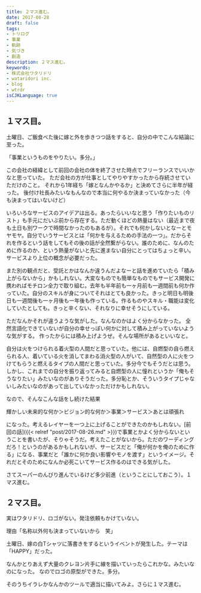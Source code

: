 ```yaml
---
title: ２マス進む。
date: 2017-08-28
draft: false
tags:
- トリログ
- 事業
- 軌跡
- 気づき
- 創造
description: ２マス進む。
keywords:
- 株式会社ワタリドリ
- wataridori inc.
- blog
- wtrdr
isCJKLanguage: true
---
```

## １マス目。
土曜日、ご飯食べた後に嫁と外を歩きつつ話をすると、自分の中でこんな結論に至った。

「事業というものをやりたい。多分。」

この会社の経緯として前回の会社の体を終了させた時点でフリーランスでいいかなと思っていた。
ただ会社の方が仕事としてやりやすかったから存続させていただけのこと。
それから1年経ち「嫁となんかやるか」と決めてさらに半年が経った。
後付け社長みたいなもんなので本当に何やるか決まっていなかった（今も決まってはいないけど）

いろいろなサービスのアイデアは出る。あったらいいなと思う「作りたいものリスト」も手元にだいぶ前から存在する。ただ動くほどの熱量はない（最近まで夜も土日も別ワークで時間なかったのもあるが）。それでも何かしないとなーとモヤモヤ。自分でいうサービスとは「何かを与えるための手法の一つ」。だからそれを作るという話をしてもその後の話が全然繋がらない。誰のために、なんのために作るのか、という熱量がないと先に進まない自分にとってはちょっと辛い。サービスより上位の概念が必要だった。

また別の観点だと、受託とかはなんか違うんだよなーと話を進めていたら「積み上がらないから」かもしれない。大変なものでも簡単なものでもサービス開発に携わればモチロン全力で取り組む。去年も半年前も一ヶ月前も一週間前も何か作っていた。自分のスキルが身についてそれはとても良かった。きっと明日も明後日も一週間後も一ヶ月後も一年後も作っている。作るものやスキル・職能は変化していたとしても。きっと辛くない、それなりに幸せそうにしている。

ただなんかそれが違うような気がした。なんなのかはよく分からなかった。
全然言語化できていないが自分の幸せっぽい何かに対して積み上がっていないような気がする。
作ったからには積み上げようぜ。そんな場所があるといいなと。

自分は火をつけられる着火型の人間だと思っていた。他には、自燃型の自ら燃えられる人、着いている火を消してまわる消火型の人がいて、自然型の人に火をつけてもらうと燃えるタイプの人間だと思っていた。多分今でもそうだとは思う。しかし、これまでの自分を振り返ってみると自燃型の人に憧れというか「俺もそうなりたい」みたいなのがありそうだった。多分恥とか、そういうタイプじゃないしみたいなのがあって出していなかっただけかもしれない。

なので、そんなこんな話をし続けた結果

輝かしい未来的な何か＞ビジョン的な何か＞事業＞サービス＞あとは頑張れ

になった。考えるレイヤーを一つ上に上げることができたのかもしれない。[前回の話]({{< relref "post/2017-08-26.md" >}})で事業とかよく分からないということを書いたが、そりゃそうだ。考えたことがないから。ただのワーディングだろ！というのがあるかもしれないが、サービスだと「俺が何かを俺のために作る」になる、事業だと「誰かに何か良い影響やモノを渡す」というイメージ。それだとそのためになんか必死こいてサービス作るのはできる気がした。

さてスーパーのんびり進んでいるけど多少前進（ということにしておこう）。１マス進む。
## ２マス目。
実はワタリドリ、ロゴがない。発注依頼もかけていない。

理由「名称以外何も決まっていないから　笑」

土曜日、嫁の白Tシャツに落書きをするというイベントが発生した。テーマは「HAPPY」だった。

なんかとりあえず大量のクレヨン片手に線を描いていったらこれかな。みたいなのになった。
なのでロゴの原型ができた。多分。

そのうちイラレかなんかのツールで適当に描いてみよ。さらに１マス進む。​
